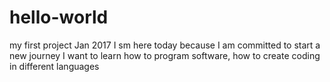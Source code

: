 # hello-world
my first project Jan 2017
I sm here today because I am committed to start a new journey
I want to learn how to program software, how to create coding in different languages 
